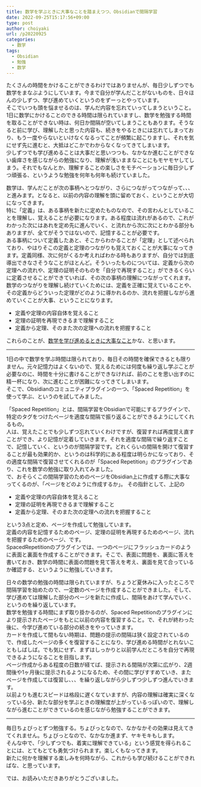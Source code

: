 ```yaml
---
title: 数学を学ぶときに大事なことを踏まえつつ、Obsidianで間隔学習
date: 2022-09-25T15:17:56+09:00
type: post
author: choiyaki
url: /p20220925
categories: 
  - 数学
tags:
  - Obsidian
  - 勉強
  - 数学
---
```


<!---
ブログを書き始めましょうか。ショートカットの詳細を書くのもいいかもしれんし、Obsidianで数学の勉強をするのについて書くのもいいかもしれない。
そういえば、前にそれの文章を多少書いた気がする。あった。Publishしたページを発見。これを膨らませる方向でいきましょうか。
--->

たくさんの時間をかけることができるわけではありませんが、毎日少しずつでも数学をまなぶようにしています。今まで自分が学んだことがないものを、日々ほんの少しずつ、学び進めていくというのをずーっとやっています。  
そこでいつも頭を悩ませるのは、学んだ内容を忘れていってしまうということ。1日に数学にかけることのできる時間は限られていますし、数学を勉強する時間を取ることができない時は、何日か間隔が空いてしまうこともあります。そうなると前に学び、理解したと思った内容も、続きをやるときには忘れてしまっており、もう一度やらないといけなくなるってことが頻繁に起こりますし、それを気にせず先に進むと、大抵はどこかでわからなくなってきてしまいます。  
少しずつでも学び進めることは大事だと思いつつも、なかなか進むことができない歯痒さを感じながらの勉強になり、理解が浅いままなことにもモヤモヤしてしまう。それでもなんとか、理解することの楽しさをモチベーションに毎日少しずつ頑張る、というような勉強を何年も何年も続けていました。

数学は、学んだことが次の事柄へとつながり、さらにつながってつながって、、、と進みます。となると、以前の内容の理解を頭に留めておく、ということが大切になってきます。  
特に「定義」は、ある事柄を新たに定めたものなので、その言わんとしていることを理解し、覚えることが必要になります。ある程度は流れがあるので、これがわかった次にはあれを定め先に進んでいく、と流れから次に次にとわかる部分もありますが、全てがそうではないので、記憶することが必要です。  
ある事柄について定義したあと、そこからわかることが「定理」として述べられており、やはりそこの定義と定理のつながりも覚えておくことが大事になってきます。定義同様、次に何がくるか考えればわかる時もありますが、自分では到底導出できなさそうなことがほとんど。そういったものについては、定義から次の定理への流れや、定理の証明そのものを「自分で再現すること」ができるくらいに定着させることができていれば、その次の事柄の理解につながってくれます。  
数学のつながりを理解し続けていくためには、定義を正確に覚えていることや、その定義からどういった定理がどのように導かれるのか、流れを把握しながら進めていくことが大事、ということになります。

- 定義や定理の内容自体を覚えること
- 定理の証明を再現できるまで理解すること
- 定義から定理、そのまた次の定理への流れを把握すること

これらのことが、[数学を学び進めるときに大事なこと](https://publish.obsidian.md/choiyaki/Published/%E6%95%B0%E5%AD%A6%E3%82%92%E5%AD%A6%E3%81%B3%E9%80%B2%E3%82%81%E3%82%8B%E3%81%A8%E3%81%8D%E3%81%AB%E5%A4%A7%E4%BA%8B%E3%81%AA%E3%81%93%E3%81%A8)かな、と思います。

---

1日の中で数学を学ぶ時間は限られており、毎日その時間を確保できるとも限りません。元々記憶力はよくないので、覚えるためには何度も繰り返し学ぶことが必要なのに、時間を十分に書けることができなければ、前のことを思い出すのに精一杯になり、次に進むことが困難になってきてしまいます。  
そこで、Obsidianのコミュニティプラグインの一つ、「Spaced Repetition」を使って学ぶ、というのを試してみました。

「Spaced Repetition」とは、間隔学習をObsidianで可能にするプラグインで、特定のタグをつけたページを適度な間隔で振り返ることができるようにしてくれるもの。  
人は、覚えたことでも少しずつ忘れていくわけですが、復習すれば再度覚え直すことができ、より記憶が定着していきます。それを適度な間隔で繰り返すことで、記憶していく、というのが間隔学習です。どれくらいの間隔を開けて復習することが最も効果的か、というのは科学的にある程度は明らかになっており、その適度な間隔で復習させてくれるのが「Spaced Repetition」のプラグインであり、これを数学の勉強に取り入れてみました。  
で、おそらくこの間隔学習のためのページをObsidian上に作成する際に大事なってくるのが、「ページをどのように作成するか」。
その指針として、上記の

- 定義や定理の内容自体を覚えること
- 定理の証明を再現できるまで理解すること
- 定義から定理、そのまた次の定理への流れを把握すること

という3点と定め、ページを作成して勉強しています。  
定義の内容を記憶するためのページ、定理の証明を再現するためのページ、流れを把握するためのページ、です。  
SpacedRepetitionのプラグインでは、一つのページにフラッシュカードのように表面と裏面を作成することができます。そこで、表面に問題を、裏面に答えを書いておき、数学の時間に表面の問題を見て答えを考え、裏面を見て合っているか確認する、というように勉強していきます。

日々の数学の勉強の時間は限られていますが、ちょうど夏休みに入ったところで間隔学習を始めたので、一定数のページを作成することができました。そして、学び進めては理解した部分のページを新たに作成し、間隔をあけて学んでいく、というのを繰り返しています。  
数学を勉強する時間にまず取り掛かるのが、Spaced Repetitionのプラグインにより提示されたページをもとに以前の内容を復習すること。で、それが終わった後に、今学び進めている部分の続きをやっていきます。  
カードを作成して間もない時期は、問題の提示の間隔は狭く設定されているので、作成したページの多くを復習することになり、学び進める時間がとれないこともしばしば。でも気にせず、まずはしっかりと以前学んだところを自分で再現できるようになることを目指します。  
ページ作成からある程度の日数が経てば、提示される間隔が次第に広がり、2週間後や1ヶ月後に提示されるようになるため、その間に学びすすめていき、またページを作成しては復習し、、、を繰り返しながら少しずつ少しずつ進んでいきます。  
以前よりも進むスピードは格段に遅くなていますが、内容の理解は確実に深くなっている分、新たな部分を学ぶときの理解度が上がっているっぽいので、理解しながら進むことができているのを感じながら勉強することができます。

---

毎日ちょびっとずつ勉強する。ちょびっとなので、なかなかその効果は見えてきてくれません。ちょびっとなので、なかなか進まず、ヤキモキもします。  
そんな中で、「少しずつでも、着実に理解できている」という感覚を得られることには、とてもとても勇気づけられます。楽しくもなってきます。  
新たに何かを理解する楽しみを何時ながら、これからも学び続けることができればな、と思っています。

では、お読みいただきありがとうございました。